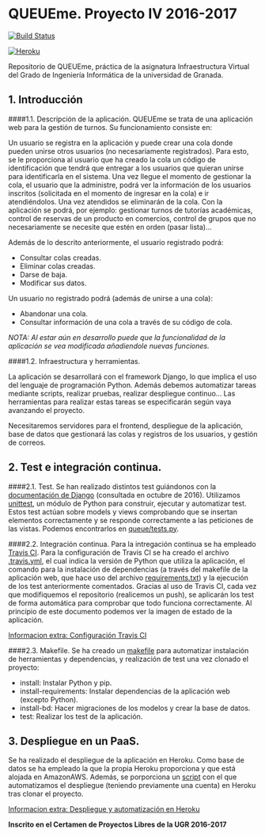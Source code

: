 ﻿# QUEUEme. Proyecto IV 2016-2017

[![Build Status](https://travis-ci.org/josejapch/proyectoIV1617.svg?branch=master)](https://travis-ci.org/josejapch/proyectoIV1617)

[![Heroku](http://i66.tinypic.com/2d2ja74.jpg)](https://queueme.herokuapp.com/)

Repositorio de QUEUEme, práctica de la asignatura Infraestructura Virtual del Grado de Ingeniería Informática de la universidad de Granada.

## **1. Introducción**
####1.1. Descripción de la aplicación.
QUEUEme se trata de una aplicación web para la gestión de turnos. Su funcionamiento consiste en:


Un usuario se registra en la aplicación y puede crear una cola donde pueden unirse otros usuarios (no necesariamente registrados). Para esto, se le proporciona al usuario que ha creado la cola un código de identificación que tendrá que entregar a los usuarios que quieran unirse para identificarla en el sistema. Una vez llegue el momento de gestionar la cola, el usuario que la administre, podrá ver la información de los usuarios inscritos (solicitada en el momento de ingresar en la cola) e ir atendiéndolos. Una vez atendidos se eliminarán de la cola. Con la aplicación se podrá, por ejemplo: gestionar turnos de tutorías académicas, control de reservas de un producto en comercios, control de grupos que no necesariamente se necesite que estén en orden (pasar lista)...

Además de lo descrito anteriormente, el usuario registrado podrá:
- Consultar colas creadas.
- Eliminar colas creadas.
- Darse de baja.
- Modificar sus datos.

Un usuario no registrado podrá (además de unirse a una cola):
- Abandonar una cola.
- Consultar información de una cola a través de su código de cola.

*NOTA: Al estar aún en desarrollo puede que la funcionalidad de la aplicación se vea modificada añadiendole nuevas funciones.*

####1.2. Infraestructura y herramientas.

La aplicación se desarrollará con el framework Django, lo que  implica el uso del lenguaje de programación Python. Además debemos automatizar tareas mediante scripts, realizar pruebas, realizar despliegue continuo... Las herramientas para realizar estas tareas se especificarán según vaya avanzando el proyecto.

Necesitaremos servidores para el frontend, despliegue de la aplicación, base de datos que gestionará las colas y registros de los usuarios, y gestión de correos.

## **2. Test e integración continua.**
####2.1. Test.
Se han realizado distintos test guiándonos con la [documentación de Django](https://docs.djangoproject.com/en/1.10/topics/testing/) (consultada en octubre de 2016). Utilizamos [unittest](https://docs.python.org/2/library/unittest.html), un módulo de Python para construir, ejecutar y automatizar test. Estos test actúan sobre models y views comprobando que se insertan elementos correctamente y se responde correctamente a las peticiones de las vistas. Podemos encontrarlos en [queue/tests.py](https://github.com/josejapch/proyectoIV1617/blob/master/queue/tests.py).

####2.2. Integración continua.
Para la intregación continua se ha empleado [Travis CI](https://travis-ci.org/). Para la configuración de Travis CI se ha creado el archivo [.travis.yml](https://github.com/josejapch/proyectoIV1617/blob/master/.travis.yml), el cual indica la versión de Python que utiliza la aplicación, el comando para la instalación de dependencias (a través del makefile de la aplicación web, que hace uso del archivo [requirements.txt](https://github.com/josejapch/proyectoIV1617/blob/master/requirements.txt)) y la ejecución de los test anteriormente comentados. Gracias al uso de Travis CI, cada vez que modifiquemos el repositorio (realicemos un push), se aplicarán los test de forma automática para comprobar que todo funciona correctamente. Al principio de este documento podemos ver la imagen de estado de la aplicación.

[Informacion extra: Configuración Travis CI](https://github.com/josejapch/documentacion-Proyecto-IV/blob/master/hito2.md)

####2.3. Makefile.
Se ha creado un [makefile](https://github.com/josejapch/proyectoIV1617/blob/master/Makefile) para automatizar instalación de herramientas y dependencias, y realización de test una vez clonado el proyecto:
- install: Instalar Python y pip.
- install-requirements: Instalar dependencias de la aplicación web (excepto Python).
- install-bd: Hacer migraciones de los modelos y crear la base de datos.
- test: Realizar los test de la aplicación.

## **3. Despliegue en un PaaS.**
Se ha realizado el despliegue de la aplicación en Heroku. Como base de datos se ha empleado la que la propia Heroku proporciona y que está alojada en AmazonAWS. Además, se porporciona un [script](https://github.com/josejapch/proyectoIV1617/blob/master/deploy_heroku.sh) con el que automatizamos el despliegue (teniendo previamente una cuenta) en Heroku tras clonar el proyecto.

[Informacion extra: Despliegue y automatización en Heroku](https://github.com/josejapch/documentacion-Proyecto-IV/blob/master/hito3.md)

**Inscrito en el Certamen de Proyectos Libres de la UGR 2016-2017**
